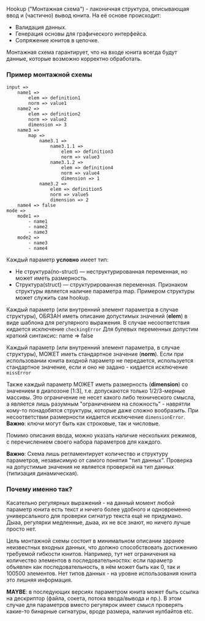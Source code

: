 Hookup ("Монтажная схема") - лаконичная структура, описывающая
ввод и (частично) вывод юнита. На её основе происходит:

* Валидация данных.
* Генерация основы для графического интерфейса.
* Сопряжение юнитов в цепочке.

Монтажная схема гарантирует, что на входе юнита всегда
будут данные, которые возможно корректно обработать.

### Пример монтажной схемы

	input =>
		name1 =>
			elem => definition1
			norm => value1
		name2 =>
			elem => definition2
			norm => value2
			dimension => 3
		name3 =>
			map =>
				name3.1 =>
					name3.1.1 =>
						elem => definition3
						norm => value3
					name3.1.2 =>
						elem => definition4
						norm => value4
						dimension => 1
				name3.2 =>
					elem => definition5
					norm => value5
					dimension => 2
	    name4 => false
	mode =>
	    mode1 =>
		    - name1
		    - name2
		    - name3
	    mode2 =>
		    - name3
		    - name4

Каждый параметр **условно** имеет тип:

* Не структура(no-struct) — неструктурированная переменная, но может иметь размерность.
* Структура(struct) — структурированная переменная.
Признаком структуры является наличие параметра map.
Примером структуры может служить сам hookup.

Каждый параметр (или внутренний элемент параметра в случае структуры),
ОБЯЗАН иметь описание допустимых значений (**elem**) в виде шаблона для регулярного выражения.
В случае несоответствия кидается исключение `checkingError`
Для булевых переменных допустим краткий синтаксис: name => false

Каждый параметр (или внутренний элемент параметра, в случае структуры),
МОЖЕТ иметь стандартное значение (**norm**). Если при использовании юнита входной параметр не передается, используется стандартное значение, если и оно не задано - кидается исключение `missError`

Также каждый параметр МОЖЕТ иметь размерность (**dimension**) со значением в диапозоне [1:3],
т.е. допускаются только 1/2/3-мерные массивы. Это ограничение не несет какого либо
технического смысла, а является лишь разумным "ограничением на сложность" - наврятли
кому-то понадобятся структуры, которые даже сложно вообразить.
При несоответствии размерности кидается исключение
`dimensionError`. **Важно**: ключи могут быть как строковые, так и числовые.

Помимо описания ввода, можно указать наличие нескольких режимов, с перечислением своего
набора параметров для каждого.

**Важно**: Схема лишь регламентирует количество и структуру параметров, независимую от самого понятия "тип данных".
Проверка на допустимые значения не является проверкой на тип данных (типизация динамическая).


### Почему именно так?

Касательно регулярных выражений - на данный момент любой параметр юнита есть текст и ничего
более удобного и одновременно универсального для проверки сигнатур текста ещё не придумано.
Дыаа, регулярки медленные, дыаа, их не все знают, но ничего лучше просто нет.

Цель монтажной схемы состоит в минимальном описании заранее неизвестных входных данных,
что должно способствовать достижению требуемой гибкости юнитов. Например, тут нет ограничения
на количество элементов в последовательностях: если параметр объявлен как последовательность,
в нём может быть как 0, так и 100500 элементов. Нет типов данных - на уровне использования
юнита это лишняя информация.

**MAYBE**: в последующих версиях параметром юнита может быть ссылка на дескриптор (файла, сокета, потока ввода/вывода и пр.). В этом случае для параметров вместо регулярок имеет смысл
проверять какие-то бинарные сигнатуры, вроде размера, наличия нулбайтов etc.
